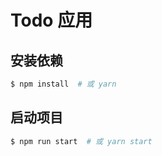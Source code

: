 # Todo 应用

## 安装依赖

``` bash
$ npm install  # 或 yarn
```

## 启动项目

``` bash
$ npm run start  # 或 yarn start
```

